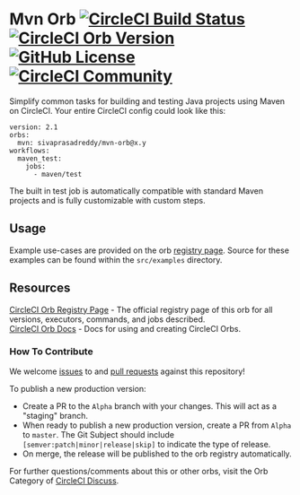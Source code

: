 # Mvn Orb [![CircleCI Build Status](https://circleci.com/gh/sivaprasadreddy/mvn-orb.svg?style=shield "CircleCI Build Status")](https://circleci.com/gh/sivaprasadreddy/mvn-orb) [![CircleCI Orb Version](https://badges.circleci.com/orbs/circleci/maven.svg)](https://circleci.com/orbs/registry/orb/circleci/maven) [![GitHub License](https://img.shields.io/badge/license-MIT-blue.svg)](https://raw.githubusercontent.com/sivaprasadreddy/mvn-orb/master/LICENSE) [![CircleCI Community](https://img.shields.io/badge/community-CircleCI%20Discuss-343434.svg)](https://discuss.circleci.com/c/ecosystem/orbs)
Simplify common tasks for building and testing Java projects using Maven on CircleCI. Your entire CircleCI config could look like this:

```
version: 2.1
orbs:
  mvn: sivaprasadreddy/mvn-orb@x.y
workflows:
  maven_test:
    jobs:
      - maven/test
```

The built in test job is automatically compatible with standard Maven projects and is fully customizable with custom steps.

## Usage

Example use-cases are provided on the orb [registry page](https://circleci.com/orbs/registry/orb/circleci/maven#usage-examples). Source for these examples can be found within the `src/examples` directory.


## Resources

[CircleCI Orb Registry Page](https://circleci.com/orbs/registry/orb/circleci/maven) - The official registry page of this orb for all versions, executors, commands, and jobs described.  
[CircleCI Orb Docs](https://circleci.com/docs/2.0/orb-intro/#section=configuration) - Docs for using and creating CircleCI Orbs.  

### How To Contribute

We welcome [issues](https://github.com/sivaprasadreddy/mvn-orb/issues) to and [pull requests](https://github.com/sivaprasadreddy/mvn-orb/pulls) against this repository!

To publish a new production version:
* Create a PR to the `Alpha` branch with your changes. This will act as a "staging" branch.
* When ready to publish a new production version, create a PR from `Alpha` to `master`. The Git Subject should include `[semver:patch|minor|release|skip]` to indicate the type of release.
* On merge, the release will be published to the orb registry automatically.

For further questions/comments about this or other orbs, visit the Orb Category of [CircleCI Discuss](https://discuss.circleci.com/c/orbs).
